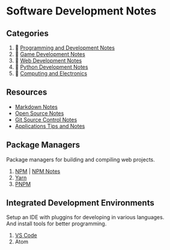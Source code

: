 # Software Development Notes

## Categories

1. :file_folder: [Programming and Development Notes](development-docs/programming)
2. :file_folder: [Game Development Notes](development-docs/game-development/)
3. :file_folder: [Web Development Notes](development-docs/web-development/)
4. :file_folder: [Python Development Notes](development-docs/python-development/)
5. :file_folder: [Computing and Electronics](development-docs/computing/)

## Resources

+ [Markdown Notes](development-docs/markdown-notes.md)
+ [Open Source Notes](development-docs/open-source-notes.md)
+ [Git Source Control Notes](development-docs/git-notes.md)
+ [Applications Tips and Notes](development-docs/applications-tips-and-notes.md)

## Package Managers

Package managers for building and compiling web projects.

1. [NPM](https://www.npmjs.com/) | [NPM Notes](development-docs/npm-notes.md)
2. [Yarn](https://yarnpkg.com/)
3. [PNPM](https://pnpm.js.org)

## Integrated Development Environments

Setup an IDE with pluggins for developing in various languages.  
And install tools for better programming.

1. [VS Code](development-docs/ide-vscode.md)
2. Atom
